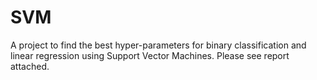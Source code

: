 # SVM
A project to find the best hyper-parameters for binary classification and linear regression using Support Vector Machines. Please see report attached.

